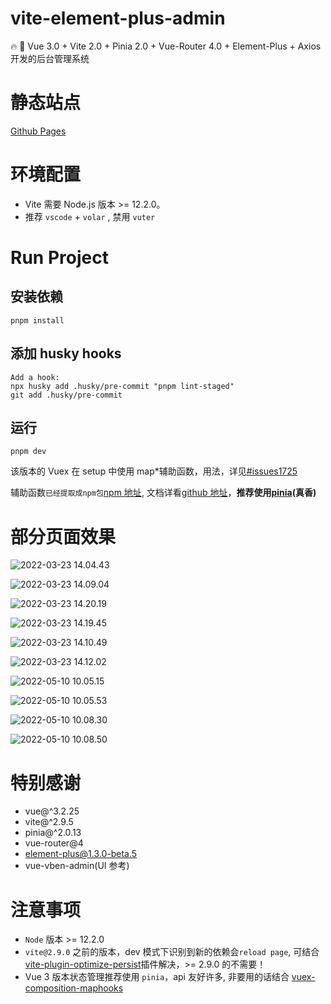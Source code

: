 # vite-element-plus-admin

🔥 🎉 Vue 3.0 + Vite 2.0 + Pinia 2.0 + Vue-Router 4.0 + Element-Plus + Axios 开发的后台管理系统

# 静态站点

[Github Pages](https://asasugar.github.io/vite-element-plus-admin/)

# 环境配置

- Vite 需要 Node.js 版本 >= 12.2.0。
- 推荐 `vscode` + `volar` , 禁用 `vuter`

# Run Project

## 安装依赖

```bish
pnpm install
```

## 添加 husky hooks

```bish
Add a hook:
npx husky add .husky/pre-commit "pnpm lint-staged"
git add .husky/pre-commit
```

## 运行

```bish
pnpm dev
```

该版本的 Vuex 在 setup 中使用 map\*辅助函数，用法，详见[#issues1725](https://github.com/vuejs/vuex/issues/1725)

辅助函数`已经提取成npm包`[npm 地址](https://www.npmjs.com/package/vuex-composition-maphooks), 文档详看[github 地址](https://github.com/asasugar/vuex-composition-maphooks)，**推荐使用[pinia](https://github.com/vuejs/pinia#readme)(真香)**

# 部分页面效果

![2022-03-23 14.04.43](https://raw.githubusercontent.com/asasugar/pic-bed/master/imgs/2022-03-23%2014.04.43.gif)

![2022-03-23 14.09.04](https://raw.githubusercontent.com/asasugar/pic-bed/master/imgs/2022-03-23%2014.09.04.gif)

![2022-03-23 14.20.19](https://raw.githubusercontent.com/asasugar/pic-bed/master/imgs/2022-03-23%2014.20.19.gif)

![2022-03-23 14.19.45](https://raw.githubusercontent.com/asasugar/pic-bed/master/imgs/2022-03-23%2014.19.45.gif)

![2022-03-23 14.10.49](https://raw.githubusercontent.com/asasugar/pic-bed/master/imgs/2022-03-23%2014.10.49.gif)

![2022-03-23 14.12.02](https://raw.githubusercontent.com/asasugar/pic-bed/master/imgs/2022-03-23%2014.12.02.gif)

![2022-05-10 10.05.15](https://raw.githubusercontent.com/asasugar/pic-bed/master/imgs/2022-05-10%2010.05.15.gif)

![2022-05-10 10.05.53](https://raw.githubusercontent.com/asasugar/pic-bed/master/imgs/2022-05-10%2010.05.53.gif)

![2022-05-10 10.08.30](https://raw.githubusercontent.com/asasugar/pic-bed/master/imgs/2022-05-10%2010.08.30.gif)

![2022-05-10 10.08.50](https://raw.githubusercontent.com/asasugar/pic-bed/master/imgs/2022-05-10%2010.08.50.gif)

# 特别感谢

- vue@^3.2.25
- vite@^2.9.5
- pinia@^2.0.13
- vue-router@4
- element-plus@1.3.0-beta.5
- vue-vben-admin(UI 参考)

# 注意事项

- `Node` 版本 >= 12.2.0
- `vite@2.9.0` 之前的版本，dev 模式下识别到新的依赖会`reload page`, 可结合[vite-plugin-optimize-persist](https://github.com/antfu/vite-plugin-optimize-persist)插件解决，>= 2.9.0 的不需要！
- Vue 3 版本状态管理推荐使用 `pinia`，api 友好许多, 非要用的话结合 [vuex-composition-maphooks](https://www.npmjs.com/package/vuex-composition-maphooks)
